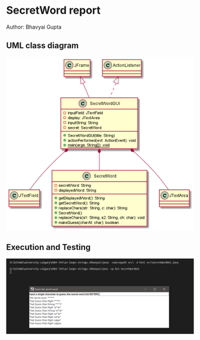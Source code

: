 # SecretWord report

Author: Bhavyai Gupta



## UML class diagram

![UML Diagram](Secret_UML.png)



## Execution and Testing

![Execution Screenshot](Snip_Secret_Run.png)
